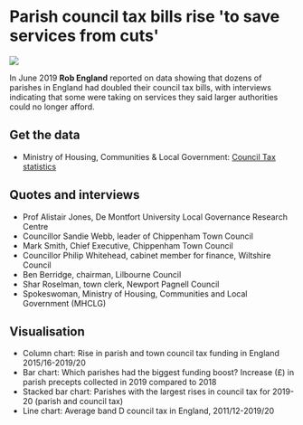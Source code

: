 # Parish council tax bills rise 'to save services from cuts'

![](https://ichef.bbci.co.uk/news/624/cpsprodpb/DB73/production/_106197165_counciltaxadjust3-nc.png)

In June 2019 **Rob England** reported on data showing that dozens of parishes in England had doubled their council tax bills, with interviews indicating that some were taking on services they said larger authorities could no longer afford.

## Get the data

* Ministry of Housing, Communities & Local Government: [Council Tax statistics](https://www.gov.uk/government/collections/council-tax-statistics)

## Quotes and interviews

* Prof Alistair Jones, De Montfort University Local Governance Research Centre
* Councillor Sandie Webb, leader of Chippenham Town Council
* Mark Smith, Chief Executive, Chippenham Town Council
* Councillor Philip Whitehead, cabinet member for finance, Wiltshire Council 
* Ben Berridge, chairman, Lilbourne Council 
* Shar Roselman, town clerk, Newport Pagnell Council
* Spokeswoman, Ministry of Housing, Communities and Local Government (MHCLG)

## Visualisation

* Column chart: Rise in parish and town council tax funding in England 2015/16-2019/20
* Bar chart: Which parishes had the biggest funding boost? Increase (£) in parish precepts collected in 2019 compared to 2018
* Stacked bar chart: Parishes with the largest rises in council tax for 2019-20 (parish and council tax)
* Line chart: Average band D council tax in England, 2011/12-2019/20


